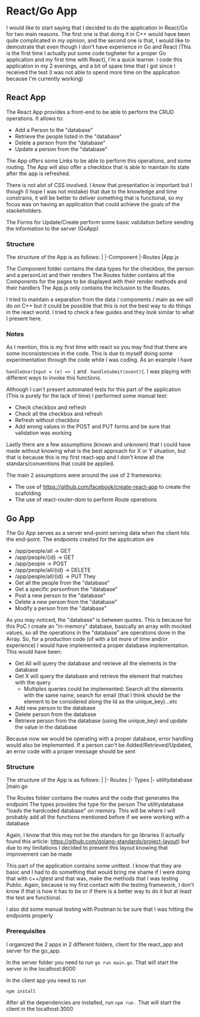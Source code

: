# React/Go App

I would like to start saying that I decided to do the application in React/Go for two main reasons. The first one is that doing it in C++ would have been quite complicated in my opinion, and the second one is that, I would like to demostrate that even though I don't have experience in Go and React (This is the first time I actually put some code togheter for a proper Go application and my first time with React), I'm a quick learner. I code this application in my 2 evenings, and a bit of spare time that I got since I received the test (I was not able to spend more time on the application because I'm currently working)

## React App

The React App provides a front-end to be able to perform the CRUD operations. It allows to:
* Add a Person to the "database"
* Retrieve the people listed in the "database"
* Delete a person from the "database"
* Update a person from the "database"

The App offers some Links to be able to perform this operations, and some routing.
The App will also offer a checkbox that is able to maintain its state after the app is refreshed.

There is not alot of CSS involved. I know that presentation is important but I though (I hope I was not mistake) that due to the knowledge and time constrains, it will be better to deliver something that is functional, so my focus was on having an application that could achieve the goals of the stackeholders.

The Forms for Update/Create perform some basic validation before sending the information to the server (GoApp)

### Structure

The structure of the App is as follows:
|
|-Component
|-Routes
|App.js

The Component folder contains the data types for the checkbox, the person and a personList and their renders
The Routes folder contains all the Components for the pages to be displayed with their render methods and their handlers
The App.js only contains the Inclusion to the Routes.

I tried to maintain a separation from the data / components / main as we will do on C++ but it could be possible that this is not the best way to do things in the react world. I tried to check a few guides and they _look_ similar to what I present here.

### Notes
As I mention, this is my first time with react so you may find that there are some inconsistencies in the code. This is due to myself doing some experimentation through the code while I was coding. As an example I have

`handleUserInput = (e) => {` and ` handleSubmit(event){`. I was playing with different ways to invoke this functions.

Although I can't present automated tests for this part of the application (This is purely for the lack of time) I performed some manual test:
* Check checkbox and refresh
* Check all the checkbox and refresh
* Refresh without checkbox
* Add wrong values in the POST and PUT forms and be sure that validation was working

Lastly there are a few assumptions (known and unknown) that I could have made without knowing what is the best approach for X or Y situation, but that is because this is my first react-app and I don't know all the standars/conventions that could be applied. 

The main 2 assumptions were around the use of 2 frameworks:
- The use of https://github.com/facebook/create-react-app to create the scafolding
- The use of react-router-dom to perform Route operations

## Go App
The Go App serves as a server end-point serving data when the client hits the end-point. The endpoints created for the application are
* /app/people/all -> GET
* /app/people/{id} -> GET
* /app/people -> POST
* /app/people/all/{id} -> DELETE
* /app/people/all/{id} -> PUT
They
* Get all the people from the "database"
* Get a specific personfrom the "database"
* Post a new person to the "database"
* Delete a new person from the "database"
* Modify a person from the "database"

As you may noticed, the "database" is between quotes. This is because for this PoC I create an "in-memory" database, basically an array with mocked values, so all the operations in the "database" are operations done in the Array. So, for a production code (of with a bit more of time and/or experience) I would have implemented a proper database implementation. This would have been:
- Get All will query the database and retrieve all the elements in the database
- Get X will query the database and retrieve the element that matches with the query
    - Multiples queries could be implemented: Search all the elements with the same name, search for email (that I think should be the element to be considered along the Id as the unique_key)...etc
- Add new person to the database
- Delete person from the database
- Retrieve person from the database (using the unique_key) and update the value in the database

Because now we would be operating with a proper database, error handling would also be implemented. If a person can't be Added/Retrieved/Updated, an error code with a proper message should be sent

### Structure

The structure of the App is as follows:
|
|- Routes
|- Types
|- utilitydatabase
|main.go

The Routes folder contains the routes and the code that generates the endpoint
The types provides the type for the person
The utilitydatabase "loads the hardcoded database" on memory. This will be where I will probably add all the functions mentioned before if we were working with a database

Again, I know that this may not be the standars for go libraries (I actually found this article: https://github.com/golang-standards/project-layout) but due to my limitations I decided to present this layout knowing that improvement can be made

This part of the application contains some unittest. I know that they are basic and I had to do something that would bring me shame if I were doing that with c++/gtest and that was, make the methods that I was testing Public. Again, because is my first contact with the testing framework, I don't know if that is how it has to be or if there is a better way to do it but at least the test are functional.

I also did some manual testing with Postman to be sure that I was hitting the endpoints properly


### Prerequisites

I organized the 2 apps in 2 different folders, client for the react_app and server for the go_app.

In the server folder you need to run
`go run main.go`. That will start the server in the localhost:8000


In the client app you need to run

`npm install`

After all the dependencies are installed, run `npm run` . That will start the client in the localhost:3000

